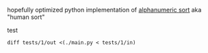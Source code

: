 hopefully optimized python implementation of [alphanumeric sort](http://www.davekoelle.com/alphanum.html) aka "human sort"

test

    diff tests/1/out <(./main.py < tests/1/in)
